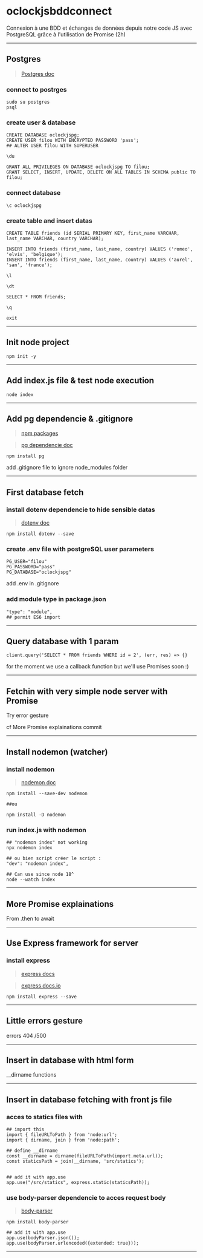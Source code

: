 # oclockjsbddconnect
Connexion à une BDD et échanges de données depuis notre code JS avec PostgreSQL grâce à l'utilisation de Promise (2h)

---

## Postgres
>[Postgres doc](https://www.postgresql.org/docs/current/index.html)

### connect to postrges
```console
sudo su postgres  
psql
```

### create user & database
```console
CREATE DATABASE oclockjspg;  
CREATE USER filou WITH ENCRYPTED PASSWORD 'pass';
## ALTER USER filou WITH SUPERUSER

```

```console
\du
```

```console
GRANT ALL PRIVILEGES ON DATABASE oclockjspg TO filou;
GRANT SELECT, INSERT, UPDATE, DELETE ON ALL TABLES IN SCHEMA public TO filou;
```

### connect database
```console
\c oclockjspg
```

### create table and insert datas
```console
CREATE TABLE friends (id SERIAL PRIMARY KEY, first_name VARCHAR, last_name VARCHAR, country VARCHAR);
```

```console
INSERT INTO friends (first_name, last_name, country) VALUES ('romeo', 'elvis', 'belgique');  
INSERT INTO friends (first_name, last_name, country) VALUES ('aurel', 'san', 'france');  
```

```console
\l
```

```console
\dt
```

```console
SELECT * FROM friends;
```

```console
\q
```

```console
exit
```

---

## Init node project
```console
npm init -y
```

---

## Add index.js file & test node execution
```console
node index
```

---

## Add pg dependencie & .gitignore
>[npm packages](https://www.npmjs.com/)

>[pg dependencie doc](https://node-postgres.com/)

```console
npm install pg
```

add .gitignore file to ignore node_modules folder

---

## First database fetch
### install dotenv dependencie to hide sensible datas
>[dotenv doc](https://github.com/motdotla/dotenv)

```console
npm install dotenv --save
```

### create .env file with postgreSQL user parameters
```console
PG_USER="filou"
PG_PASSWORD="pass"
PG_DATABASE="oclockjspg"
```

add .env in .gitignore

### add module type in package.json
```console
"type": "module",
## permit ES6 import
```

---

## Query database with 1 param
```console
client.query('SELECT * FROM friends WHERE id = 2', (err, res) => {}
```
for the moment we use a callback function but we'll use Promises soon :)

---

## Fetchin with very simple node server with Promise
Try error gesture

cf More Promise explainations commit

---

## Install nodemon (watcher)
### install nodemon
>[nodemon doc](https://www.npmjs.com/package/nodemon)
```console
npm install --save-dev nodemon

##ou

npm install -D nodemon
```

### run index.js with nodemon
```console
## "nodemon index" not working
npx nodemon index
```

```console
## ou bien script créer le script : 
"dev": "nodemon index",

## Can use since node 18^
node --watch index
```
---

## More Promise explainations
From .then to await

---

## Use Express framework for server
### install express
>[express docs](https://expressjs.com/fr/starter/installing.html)

>[express docs.io](https://devdocs.io/express/starter/installing)
```console
npm install express --save
```

---

## Little errors gesture
errors 404 /500

---

## Insert in database with html form
__dirname functions

---

## Insert in database fetching with front js file
### acces to statics files with
```console
## import this
import { fileURLToPath } from 'node:url';
import { dirname, join } from 'node:path';

## define __dirname
const __dirname = dirname(fileURLToPath(import.meta.url));
const staticsPath = join(__dirname, 'src/statics');


## add it with app.use
app.use("/src/statics", express.static(staticsPath));
```

### use body-parser dependencie to acces request body
>[body-parser](https://www.npmjs.com/package/body-parser)

```console
npm install body-parser

## add it with app.use
app.use(bodyParser.json());
app.use(bodyParser.urlencoded({extended: true}));

```

---